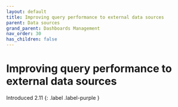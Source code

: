 ```yaml
---
layout: default
title: Improving query performance to external data sources
parent: Data sources
grand_parent: Dashboards Management
nav_order: 30
has_children: false
---
```


# Improving query performance to external data sources
Introduced 2.11
{: .label .label-purple }


